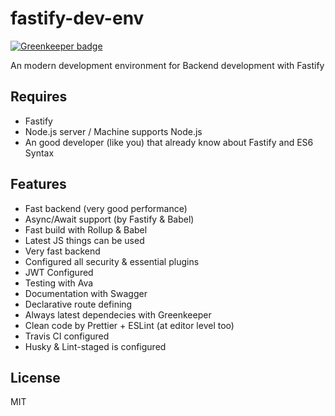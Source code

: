 # fastify-dev-env

[![Greenkeeper badge](https://badges.greenkeeper.io/dalisoft/fastify-dev-env.svg)](https://greenkeeper.io/)

An modern development environment for Backend development with Fastify

## Requires

- Fastify
- Node.js server / Machine supports Node.js
- An good developer (like you) that already know about Fastify and ES6 Syntax

## Features

- Fast backend (very good performance)
- Async/Await support (by Fastify & Babel)
- Fast build with Rollup & Babel
- Latest JS things can be used
- Very fast backend
- Configured all security & essential plugins
- JWT Configured
- Testing with Ava
- Documentation with Swagger
- Declarative route defining
- Always latest dependecies with Greenkeeper
- Clean code by Prettier + ESLint (at editor level too)
- Travis CI configured
- Husky & Lint-staged is configured

## License

MIT
